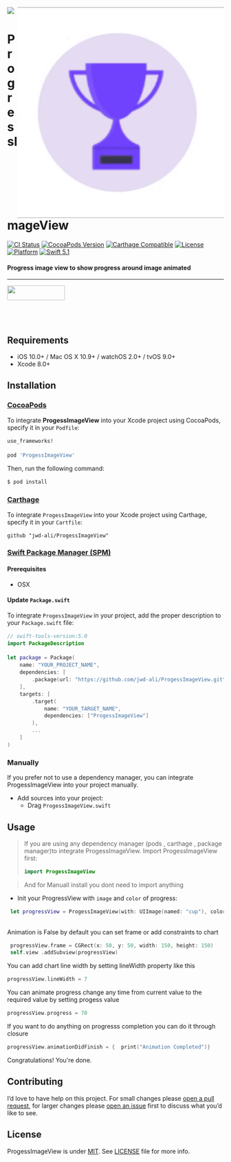 <img src="https://github.com/jwd-ali/TidalTestProject/blob/master/images/header/header.png">
<img align="right" src="https://github.com/jwd-ali/ProgressImageView/blob/master/images/img.gif" width="480" />
<p><h1 align="left">ProgressImageView</h1></p>

[![CI Status](https://travis-ci.org/jwd-ali/ProgressImageView.svg)](https://travis-ci.org/jwd-ali/ProgressImageView)
[![CocoaPods Version](https://img.shields.io/cocoapods/v/ProgressImageView.svg?style=flat)](https://cocoapods.org/pods/ProgressImageView)
[![Carthage Compatible](https://img.shields.io/badge/Carthage-compatible-0473B3.svg?style=flat)](https://github.com/Carthage/Carthage)
[![License](https://img.shields.io/cocoapods/l/ProgressImageView.svg?style=flat)](https://cocoapods.org/pods/ProgressImageView)
[![Platform](https://img.shields.io/cocoapods/p/ProgessImageView.svg?style=flat)](https://cocoapods.org/pods/ProgressImageView)
[![Swift 5.1](https://img.shields.io/badge/swift-5.1-orange)](https://swift.org)

<p><h4>Progress image view to show progress around image animated</h4></p>

___

<p> 
  

<a href="https://www.linkedin.com/in/jawad-ali-3804ab24/"><img src="https://i.imgur.com/vGjsQPt.png" width="134" height="34"></a>  

</br></br>


## Requirements

- iOS 10.0+ / Mac OS X 10.9+ / watchOS 2.0+ / tvOS 9.0+
- Xcode 8.0+

## Installation

### [CocoaPods](http://cocoapods.org)

To integrate **ProgessImageView** into your Xcode project using CocoaPods, specify it in your `Podfile`:

```ruby
use_frameworks!

pod 'ProgessImageView'
```

Then, run the following command:

```bash
$ pod install
```

### [Carthage](http://github.com/Carthage/Carthage)

To integrate `ProgessImageView` into your Xcode project using Carthage, specify it in your `Cartfile`:

```ogdl
github "jwd-ali/ProgessImageView"
```

### [Swift Package Manager (SPM)](https://swift.org/package-manager)

#### Prerequisites
- OSX


#### Update `Package.swift`
To integrate `ProgessImageView` in your project, add the proper description to your `Package.swift` file:
```swift
// swift-tools-version:5.0
import PackageDescription

let package = Package(
    name: "YOUR_PROJECT_NAME",
    dependencies: [
        .package(url: "https://github.com/jwd-ali/ProgessImageView.git", from: "1.0.2")
    ],
    targets: [
        .target(
            name: "YOUR_TARGET_NAME",
            dependencies: ["ProgessImageView"]
        ),
        ...
    ]
)
```

### Manually

If you prefer not to use a dependency manager, you can integrate ProgessImageView into your project manually.

- Add sources into your project:
  - Drag `ProgessImageView.swift`
  
## Usage

> If you are using any dependency manager (pods , carthage , package manager)to integrate ProgessImageView. Import ProgessImageView first:
> ```swift
> import ProgessImageView
> ```

> And for Manuall install you dont need to import anything 

- Init your ProgressView with  `image` and `color` of progress:
```swift
 let progressView = ProgessImageView(with: UIImage(named: "cup"), color: #colorLiteral(red: 0.4433879256, green: 0.2915558219, blue: 0.8948832154, alpha: 1), progress: 30 , animation: true)
 
```
Animation is False by default 
you can set frame or add constraints to chart 

```swift
 progressView.frame = CGRect(x: 50, y: 50, width: 150, height: 150)
 self.view .addSubview(progressView)
```
You can add chart line width by setting lineWidth property like this 
```swift
progressView.lineWidth = 7 
```

You can animate progress change any time from current value to the required value by setting progess value
```swift
progressView.progress = 70 
```
If you want to do anything on progresss completion you can do it through closure
```swift
progressView.animationDidFinish = {  print("Animation Completed")}
```

Congratulations! You're done.

## Contributing

I’d love to have help on this project. For small changes please [open a pull request](https://github.com/douglashill/KeyboardKit/pulls), for larger changes please [open an issue](https://github.com/douglashill/KeyboardKit/issues) first to discuss what you’d like to see.

License
-------

ProgessImageView is under [MIT](https://opensource.org/licenses/MIT). See [LICENSE](LICENSE) file for more info.
